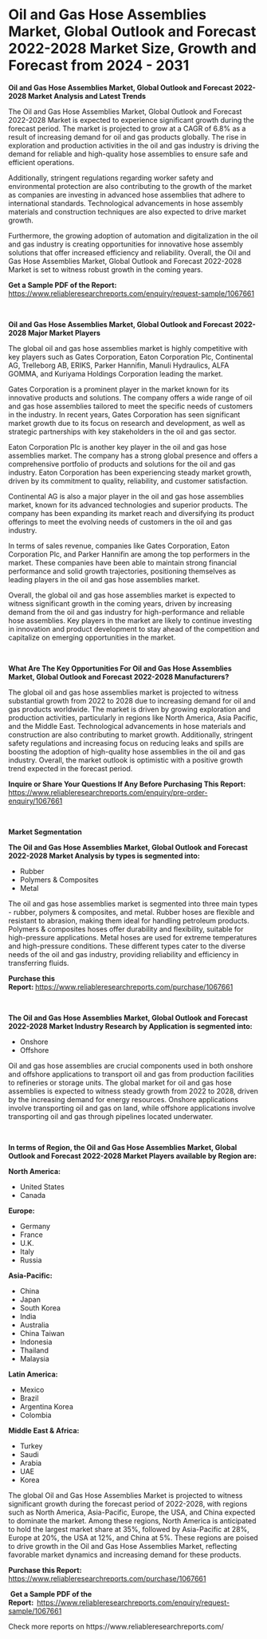 <p><h1>Oil and Gas Hose Assemblies Market, Global Outlook and Forecast 2022-2028 Market Size, Growth and Forecast from 2024 - 2031</h1></p><p><strong>Oil and Gas Hose Assemblies Market, Global Outlook and Forecast 2022-2028 Market Analysis and Latest Trends</strong></p>
<p><p>The Oil and Gas Hose Assemblies Market, Global Outlook and Forecast 2022-2028 Market is expected to experience significant growth during the forecast period. The market is projected to grow at a CAGR of 6.8% as a result of increasing demand for oil and gas products globally. The rise in exploration and production activities in the oil and gas industry is driving the demand for reliable and high-quality hose assemblies to ensure safe and efficient operations.</p><p>Additionally, stringent regulations regarding worker safety and environmental protection are also contributing to the growth of the market as companies are investing in advanced hose assemblies that adhere to international standards. Technological advancements in hose assembly materials and construction techniques are also expected to drive market growth.</p><p>Furthermore, the growing adoption of automation and digitalization in the oil and gas industry is creating opportunities for innovative hose assembly solutions that offer increased efficiency and reliability. Overall, the Oil and Gas Hose Assemblies Market, Global Outlook and Forecast 2022-2028 Market is set to witness robust growth in the coming years.</p></p>
<p><strong>Get a Sample PDF of the Report:&nbsp;</strong> <a href="https://www.reliableresearchreports.com/enquiry/request-sample/1067661">https://www.reliableresearchreports.com/enquiry/request-sample/1067661</a></p>
<p>&nbsp;</p>
<p><strong>Oil and Gas Hose Assemblies Market, Global Outlook and Forecast 2022-2028 Major Market Players</strong></p>
<p><p>The global oil and gas hose assemblies market is highly competitive with key players such as Gates Corporation, Eaton Corporation Plc, Continental AG, Trelleborg AB, ERIKS, Parker Hannifin, Manuli Hydraulics, ALFA GOMMA, and Kuriyama Holdings Corporation leading the market.</p><p>Gates Corporation is a prominent player in the market known for its innovative products and solutions. The company offers a wide range of oil and gas hose assemblies tailored to meet the specific needs of customers in the industry. In recent years, Gates Corporation has seen significant market growth due to its focus on research and development, as well as strategic partnerships with key stakeholders in the oil and gas sector.</p><p>Eaton Corporation Plc is another key player in the oil and gas hose assemblies market. The company has a strong global presence and offers a comprehensive portfolio of products and solutions for the oil and gas industry. Eaton Corporation has been experiencing steady market growth, driven by its commitment to quality, reliability, and customer satisfaction.</p><p>Continental AG is also a major player in the oil and gas hose assemblies market, known for its advanced technologies and superior products. The company has been expanding its market reach and diversifying its product offerings to meet the evolving needs of customers in the oil and gas industry.</p><p>In terms of sales revenue, companies like Gates Corporation, Eaton Corporation Plc, and Parker Hannifin are among the top performers in the market. These companies have been able to maintain strong financial performance and solid growth trajectories, positioning themselves as leading players in the oil and gas hose assemblies market.</p><p>Overall, the global oil and gas hose assemblies market is expected to witness significant growth in the coming years, driven by increasing demand from the oil and gas industry for high-performance and reliable hose assemblies. Key players in the market are likely to continue investing in innovation and product development to stay ahead of the competition and capitalize on emerging opportunities in the market.</p></p>
<p>&nbsp;</p>
<p><strong>What Are The Key Opportunities For Oil and Gas Hose Assemblies Market, Global Outlook and Forecast 2022-2028 Manufacturers?</strong></p>
<p><p>The global oil and gas hose assemblies market is projected to witness substantial growth from 2022 to 2028 due to increasing demand for oil and gas products worldwide. The market is driven by growing exploration and production activities, particularly in regions like North America, Asia Pacific, and the Middle East. Technological advancements in hose materials and construction are also contributing to market growth. Additionally, stringent safety regulations and increasing focus on reducing leaks and spills are boosting the adoption of high-quality hose assemblies in the oil and gas industry. Overall, the market outlook is optimistic with a positive growth trend expected in the forecast period.</p></p>
<p><strong>Inquire or Share Your Questions If Any Before Purchasing This Report:</strong> <a href="https://www.reliableresearchreports.com/enquiry/pre-order-enquiry/1067661">https://www.reliableresearchreports.com/enquiry/pre-order-enquiry/1067661</a></p>
<p>&nbsp;</p>
<p><strong>Market Segmentation</strong></p>
<p><strong>The Oil and Gas Hose Assemblies Market, Global Outlook and Forecast 2022-2028 Market Analysis by types is segmented into:</strong></p>
<p><ul><li>Rubber</li><li>Polymers & Composites</li><li>Metal</li></ul></p>
<p><p>The oil and gas hose assemblies market is segmented into three main types - rubber, polymers & composites, and metal. Rubber hoses are flexible and resistant to abrasion, making them ideal for handling petroleum products. Polymers & composites hoses offer durability and flexibility, suitable for high-pressure applications. Metal hoses are used for extreme temperatures and high-pressure conditions. These different types cater to the diverse needs of the oil and gas industry, providing reliability and efficiency in transferring fluids.</p></p>
<p><strong>Purchase this Report:&nbsp;</strong><a href="https://www.reliableresearchreports.com/purchase/1067661">https://www.reliableresearchreports.com/purchase/1067661</a></p>
<p>&nbsp;</p>
<p><strong>The Oil and Gas Hose Assemblies Market, Global Outlook and Forecast 2022-2028 Market Industry Research by Application is segmented into:</strong></p>
<p><ul><li>Onshore</li><li>Offshore</li></ul></p>
<p><p>Oil and gas hose assemblies are crucial components used in both onshore and offshore applications to transport oil and gas from production facilities to refineries or storage units. The global market for oil and gas hose assemblies is expected to witness steady growth from 2022 to 2028, driven by the increasing demand for energy resources. Onshore applications involve transporting oil and gas on land, while offshore applications involve transporting oil and gas through pipelines located underwater.</p></p>
<p>&nbsp;</p>
<p><strong>In terms of Region, the Oil and Gas Hose Assemblies Market, Global Outlook and Forecast 2022-2028 Market Players available by Region are:</strong></p>
<p>
    <p> <strong> North America: </strong>
        <ul>
            <li>United States</li>
            <li>Canada</li>
        </ul>
        </p> 
    <p> <strong> Europe: </strong>
        <ul>
            <li>Germany</li>
            <li>France</li>
            <li>U.K.</li>
            <li>Italy</li>
            <li>Russia</li>
        </ul>
        </p> 
    <p> <strong> Asia-Pacific: </strong>
        <ul>
            <li>China</li>
            <li>Japan</li>
            <li>South Korea</li>
            <li>India</li>
            <li>Australia</li>
            <li>China Taiwan</li>
            <li>Indonesia</li>
            <li>Thailand</li>
            <li>Malaysia</li>
        </ul>
        </p> 
    <p> <strong> Latin America: </strong>
        <ul>
            <li>Mexico</li>
            <li>Brazil</li>
            <li>Argentina Korea</li>
            <li>Colombia</li>
        </ul>
        </p> 
    <p> <strong> Middle East & Africa: </strong>
        <ul>
            <li>Turkey</li>
            <li>Saudi</li>
            <li>Arabia</li>
            <li>UAE</li>
            <li>Korea</li>
        </ul>
    </p>
    </p>
<p><p>The global Oil and Gas Hose Assemblies Market is projected to witness significant growth during the forecast period of 2022-2028, with regions such as North America, Asia-Pacific, Europe, the USA, and China expected to dominate the market. Among these regions, North America is anticipated to hold the largest market share at 35%, followed by Asia-Pacific at 28%, Europe at 20%, the USA at 12%, and China at 5%. These regions are poised to drive growth in the Oil and Gas Hose Assemblies Market, reflecting favorable market dynamics and increasing demand for these products.</p></p>
<p><strong>Purchase this Report: </strong><a href="https://www.reliableresearchreports.com/purchase/1067661">https://www.reliableresearchreports.com/purchase/1067661</a></p>
<p>&nbsp;<strong>Get a Sample PDF of the Report:&nbsp;&nbsp;</strong><a href="https://www.reliableresearchreports.com/enquiry/request-sample/1067661">https://www.reliableresearchreports.com/enquiry/request-sample/1067661</a></p>
<p><strong></strong></p>
<p>Check more reports on https://www.reliableresearchreports.com/</p>
